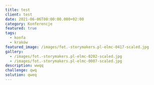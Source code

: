 ```yaml
---
title: test
client: test
date: 2021-06-06T00:00:00.000+02:00
category: Konferencje
featured: true
tags:
  - konfa
  - kraków
featured_image: /images/fot.-storymakers.pl-elmc-0417-scaled.jpg
gallery:
  - /images/fot.-storymakers.pl-elmc-0202-scaled.jpg
  - /images/fot.-storymakers.pl-elmc-0007-scaled.jpg
description: wwqq
challenge: qwq
solution: qweq
---
```

